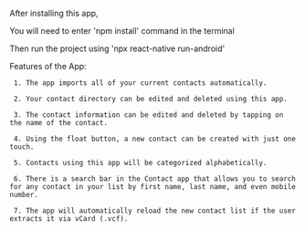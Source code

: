 After installing this app, 

You will need to enter 'npm install' command in the terminal

 Then run the project using 'npx react-native run-android'

Features of the App:

     1. The app imports all of your current contacts automatically.

     2. Your contact directory can be edited and deleted using this app.

     3. The contact information can be edited and deleted by tapping on the name of the contact. 

     4. Using the float button, a new contact can be created with just one touch.

     5. Contacts using this app will be categorized alphabetically.

     6. There is a search bar in the Contact app that allows you to search for any contact in your list by first name, last name, and even mobile number.

     7. The app will automatically reload the new contact list if the user extracts it via vCard (.vcf).
